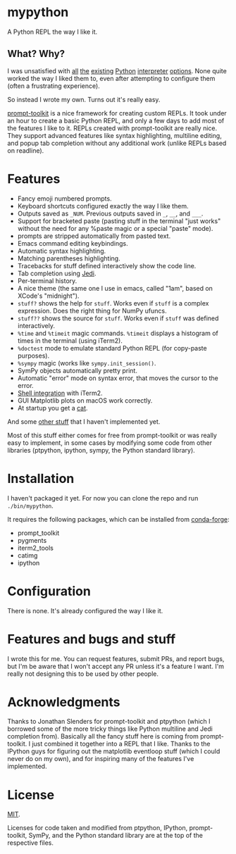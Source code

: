 # mypython

A Python REPL the way I like it.

## What? Why?

I was unsatisfied
with
[all](https://ipython.readthedocs.io/en/stable/whatsnew/version4.html) [the](https://ipython.readthedocs.io/en/stable/whatsnew/version5.html) [existing](https://github.com/jonathanslenders/ptpython) [Python](http://xon.sh/) [interpreter](https://bpython-interpreter.org/) [options](https://docs.python.org/3.6/tutorial/interpreter.html).
None quite worked the way I liked them to, even after attempting to configure
them (often a frustrating experience).

So instead I wrote my own. Turns out it's really easy.

[prompt-toolkit](https://python-prompt-toolkit.readthedocs.io/en/latest/) is a
nice framework for creating custom REPLs. It took under an hour to create a
basic Python REPL, and only a few days to add most of the features I like to
it. REPLs created with prompt-toolkit are really nice. They support advanced
features like syntax highlighting, multiline editing, and popup tab completion
without any additional work (unlike REPLs based on readline).

# Features

- Fancy emoji numbered prompts.
- Keyboard shortcuts configured exactly the way I like them.
- Outputs saved as `_NUM`. Previous outputs saved in `_`, `__`, and `___`.
- Support for bracketed paste (pasting stuff in the terminal "just works"
  without the need for any %paste magic or a special "paste" mode).
- prompts are stripped automatically from pasted text.
- Emacs command editing keybindings.
- Automatic syntax highlighting.
- Matching parentheses highlighting.
- Tracebacks for stuff defined interactively show the code line.
- Tab completion using [Jedi](https://github.com/davidhalter/jedi).
- Per-terminal history.
- A nice theme (the same one I use in emacs, called "1am", based on XCode's
  "midnight").
- `stuff?` shows the help for `stuff`. Works even if `stuff` is a complex
  expression. Does the right thing for NumPy ufuncs.
- `stuff??` shows the source for `stuff`. Works even if `stuff` was defined
  interactively.
- `%time` and `%timeit` magic commands. `%timeit` displays a histogram of
  times in the terminal (using iTerm2).
- `%doctest` mode to emulate standard Python REPL (for copy-paste purposes).
- `%sympy` magic (works like `sympy.init_session()`.
- SymPy objects automatically pretty print.
- Automatic "error" mode on syntax error, that moves the cursor to the error.
- [Shell integration](https://www.iterm2.com/documentation-shell-integration.html) with iTerm2.
- GUI Matplotlib plots on macOS work correctly.
- At startup you get a [cat](https://github.com/asmeurer/catimg).

And some [other stuff](TODO.md) that I haven't implemented yet.

Most of this stuff either comes for free from prompt-toolkit or was really easy
to implement, in some cases by modifying some code from other libraries
(ptpython, ipython, sympy, the Python standard library).

# Installation

I haven't packaged it yet. For now you can clone the repo and run
`./bin/mypython`.

It requires the following packages, which can be installed
from [conda-forge](https://conda-forge.github.io/):

- prompt_toolkit
- pygments
- iterm2_tools
- catimg
- ipython

# Configuration

There is none. It's already configured the way I like it.

# Features and bugs and stuff

I wrote this for me. You can request features, submit PRs, and report bugs,
but I'm be aware that I won't accept any PR unless it's a feature I want. I'm
really not designing this to be used by other people.

# Acknowledgments

Thanks to Jonathan Slenders for prompt-toolkit and ptpython (which I borrowed
some of the more tricky things like Python multiline and Jedi completion
from). Basically all the fancy stuff here is coming from prompt-toolkit. I
just combined it together into a REPL that I like. Thanks to the IPython guys
for figuring out the matplotlib eventloop stuff (which I could never do on my
own), and for inspiring many of the features I've implemented.

# License

[MIT](LICENSE.md).

Licenses for code taken and modified from ptpython, IPython, prompt-toolkit,
SymPy, and the Python standard library are at the top of the respective files.
